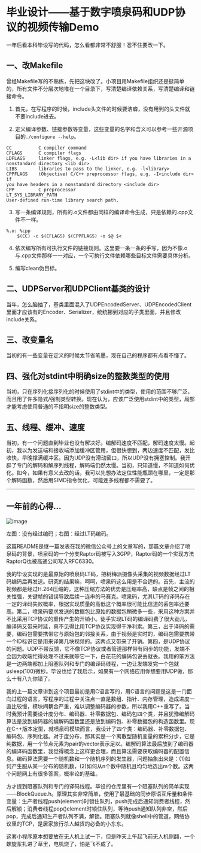 # 毕业设计——基于数字喷泉码和UDP协议的视频传输Demo

一年后看本科毕设写的代码，怎么看都非常不舒服！忍不住要改一下。

## 一、改Makefile

曾经Makefile写的不熟练，先把这块改了。小项目用Makefile组织还是挺简单的，所有文件不分层次地堆在一个目录下，写清楚编译依赖关系，写清楚编译和链接命令。

1. 首先，在写程序的时候，include头文件的时候要洁癖，没有用到的头文件就不要include进去。

2. 定义编译参数、链接参数等变量，这些变量的名字和含义可以参考一些开源项目的`./configure --help`。
```
CC          C compiler command
CFLAGS      C compiler flags
LDFLAGS     linker flags, e.g. -L<lib dir> if you have libraries in a
nonstandard directory <lib dir>
LIBS        libraries to pass to the linker, e.g. -l<library>
CPPFLAGS    (Objective) C/C++ preprocessor flags, e.g. -I<include dir> if
you have headers in a nonstandard directory <include dir>
CPP         C preprocessor
LT_SYS_LIBRARY_PATH
User-defined run-time library search path.
```

3. 写一条编译规则，所有的.o文件都由同样的编译命令生成，只是依赖的.cpp文件不一样。
```
%.o: %cpp
	$(CC) -c $(CFLAGS) $(CPPFLAGS) -o $@ $<
```

4. 依次编写所有可执行文件的链接规则。这里要一条一条的手写，因为不像.o与.cpp文件那样一一对应，一个可执行文件依赖哪些目标文件需要具体分析。

5. 编写clean伪目标。

## 二、UDPServer和UDPClient基类的设计

当年，怎么脑抽了，基类里面混入了UDPEncodedServer、UDPEncodedClient里面才应该有的Encoder、Serializer，统统挪到对应的子类里面，并且修改include关系。

## 三、改变量名

当初的有一些变量在定义的时候太节省笔墨，现在自己的程序都有点看不懂了。

## 四、强化对stdint中明确size的整数类型的使用

当初，只在序列化接序列化的时候使用了stdint中的类型，使用的范围不够广泛，而且用了许多隐式/强制类型转换。现在认为，应该广泛使用stdint中的类型，局部才能考虑使用普通的不指明size的整数类型。

## 五、线程、缓冲、速度

当初，有一个问题直到毕业也没有解决好。编解码速度不匹配，解码速度太慢。起初，我以为发送端和接收端添加缓冲区管用，但很快想到，两边速度不匹配，发比收快，早晚撑满缓冲区。因为UDP没有滑动窗口，所以UDP没有拥塞控制。我开辟了专门的解码和解序列线程，解码端仍然太慢。当初，只知道慢，不知道如何优化。如今，如果有意义去改的话，我可以先想办法定位性能瓶颈在哪里，一定是那个解码函数，然后用SIMD指令优化，可能连多线程都不需要了。

---------------------------------------------------------------------------------------

## 一年前的心得...

![image](https://github.com/28hua/graduation-project/raw/master/compare.png)

左图：没有经过编码；右图：经过LT码编码。

这篇README是继一篇发表在我的微信公众号上的文章写的，那篇文章介绍了喷泉码的背景，喷泉码的一个分支Raptor码被写入3GPP，Raptor码的一个实现方法RaptorQ也被高通公司写入RFC6330。

我的毕设实现的是最原始的喷泉码LT码，把树梅派摄像头采集的视频数据经过LT码编码后再发送。研究的结果嘛，呵呵，喷泉码这么用是不合适的。首先，主流的视频都是经过H.264压缩的，这种压缩方法的优势是压缩率高，缺点是帧之间的相关性强，关键帧的错误导致后续一连串的马赛克。喷泉码，尤其LT码的译码存在一定的译码失败概率，根据实现质量的高低这个概率很可能比信道的丢包率还要高。第二，喷泉码要求发送的数据包比原始的数据包稍微多一些，采用这种方案并不比采用TCP协议的重传产生的开销小。徒手实现LT码的编译码费了很大劲儿，编译码又带来时延，真不见得比用TCP协议实现得干净利索。第三，出于译码的需要，编码包需要携带它与原始包的邻接关系，由于视频是实时的，编码包需要携带一个ID标识它是用来译第几块视频的。这两点又带来了开销。第四，是UDP协议的问题。UDP不带反馈，它不像TCP协议或者管道那样带有同步的功能，发端不会因为收端忙得处理不过来就等它一下，白花花的编码包说丢就丢。我用的笨方法是一边两端都加上阻塞队列和专门的编译码线程，一边让发端发完一个包就usleep(100)微秒。毕设也给了我启示，如果有一个网络应用你想要用UDP做，那么十有八九你错了。

我的上一篇文章讲到这个项目最初是用C语言写的，用C语言的问题是这是一门面向过程的语言，写程序的过程中关注点一直是数组、指针、内存管理，造成进度一直比较慢，模块间耦合严重，难以调整编码器的参数，所以我用C++重写了。当时我预计需要设计度分布、编码器、补零数据包、编码包四个类，并且犹豫编解码算法是放到编码器的编解码函数里还是放到编码包、补零数据包的构造函数里。现在C++版本定型，就喷泉码模块而言，我设计了四个类：编码器、补零数据包、编码包、序列化器。对于度分布，那其实是一个离散型随机变量的累积分步，它是纯数据，用一个节点元素为pair的vector表示足以。编解码算法最后放到了编码器的编译码函数里，我觉得概念上这样更合理，而且算法需要获取编码器的配置信息。编码算法需要一个随机数和一个随机序列的发生器，问题抽象出来是：(1)如何产生服从某一分布的随机数，(2)如何从n个数中随机且均匀地选出m个数。这两个问题网上有很多答案，概率论的基础。

方才提到阻塞队列和专门的译码线程。毕设的仓库里有一个阻塞队列的简单实现——BlockQueue.h。原理其实非常简单，使用了最基础的同步原语互斥量和条件变量：生产者线程push(element)时锁住队列，push完成后通知消费者线程，然后解锁；消费者线程pop()element时锁住队列，等待push通知队列非空，然后pop，完成后通知生产者队列不满，解锁。阻塞队列就像shell中的管道，网络协议里的TCP，是居家旅行杀人越货的必备的小东东。

这套小程序原本想要放在无人机上试一下，但是昨天上午起飞前无人机侧翻，一个螺旋浆扎进了草里，电机烧了，怕是飞不成了。
